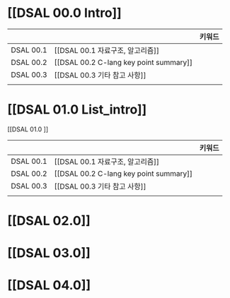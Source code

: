# [[DSAL 00.0 Intro]]
|           |                                    | 키워드 |
| --------- |:-------------------------------------- | ------ |
| DSAL 00.1 | [[DSAL 00.1 자료구조, 알고리즘]]       |        |
| DSAL 00.2 | [[DSAL 00.2 C-lang key point summary]] |        |
| DSAL 00.3 | [[DSAL 00.3 기타 참고 사항]]           |        |
|           |                                        |        |
# [[DSAL 01.0  List_intro]]
[[DSAL 01.0 ]]

|           |                                        | 키워드 |
| --------- |:-------------------------------------- | ------ |
| DSAL 00.1 | [[DSAL 00.1 자료구조, 알고리즘]]       |        |
| DSAL 00.2 | [[DSAL 00.2 C-lang key point summary]] |        |
| DSAL 00.3 | [[DSAL 00.3 기타 참고 사항]]           |        |
|           |                                        |        |

# [[DSAL 02.0]]

# [[DSAL 03.0]]

# [[DSAL 04.0]]


	